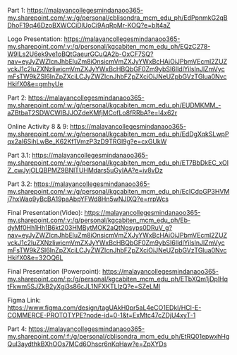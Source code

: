 

Part 1:
https://malayancollegesmindanaoo365-my.sharepoint.com/:w:/g/personal/cblisondra_mcm_edu_ph/EdPpnmkG2qBDhoF19q46DzoBXWCCiDlUoCi9AqRpMr-KOQ?e=bIt4aZ

Logo Presentation:
https://malayancollegesmindanaoo365-my.sharepoint.com/:v:/g/personal/kgcabiten_mcm_edu_ph/EQzC278-W9lLs2U6ek9ve1oBQtGaeurGCuQA2b-OxCF7SQ?nav=eyJyZWZlcnJhbEluZm8iOnsicmVmZXJyYWxBcHAiOiJPbmVEcml2ZUZvckJ1c2luZXNzIiwicmVmZXJyYWxBcHBQbGF0Zm9ybSI6IldlYiIsInJlZmVycmFsTW9kZSI6InZpZXciLCJyZWZlcnJhbFZpZXciOiJNeUZpbGVzTGlua0NvcHkifX0&e=gmhyUe

Part 2:
https://malayancollegesmindanaoo365-my.sharepoint.com/:w:/g/personal/kgcabiten_mcm_edu_ph/EUDMKMM_-aZBtbaT2SDWCWIBJJOZdeKMfjMCofLo8fRRbA?e=l4x62r

Online Activity 8 & 9:
https://malayancollegesmindanaoo365-my.sharepoint.com/:w:/g/personal/kgcabiten_mcm_edu_ph/EdDgXqkSLwpPqx2aI6SihLwBe_K62Kf1VmzP3zD9TRGl9g?e=cxGUkW

Part 3.1:
https://malayancollegesmindanaoo365-my.sharepoint.com/:w:/g/personal/kgcabiten_mcm_edu_ph/ET7BbDkEC_xOlZ_cwJyjOLQBPMZ9BNlTUHMdars5uGyIAA?e=iv8vDz

Part 3.2:
https://malayancollegesmindanaoo365-my.sharepoint.com/:w:/g/personal/kgcabiten_mcm_edu_ph/EcICdpGP3HVMj7hxWao9yBcBA19paAbpYFWd8Hn5wNJlXQ?e=rrpWcs

Final Presentation(Video):
https://malayancollegesmindanaoo365-my.sharepoint.com/:v:/g/personal/kgcabiten_mcm_edu_ph/Eb-dyMf0Hh1Hh1B6kt203HMBytMOK2aQtNgsyps0DRuV_g?nav=eyJyZWZlcnJhbEluZm8iOnsicmVmZXJyYWxBcHAiOiJPbmVEcml2ZUZvckJ1c2luZXNzIiwicmVmZXJyYWxBcHBQbGF0Zm9ybSI6IldlYiIsInJlZmVycmFsTW9kZSI6InZpZXciLCJyZWZlcnJhbFZpZXciOiJNeUZpbGVzTGlua0NvcHkifX0&e=32OQ6L

Final Presentation (Powerpoint):
https://malayancollegesmindanaoo365-my.sharepoint.com/:p:/g/personal/kgcabiten_mcm_edu_ph/ETbXQm1jDplHqtFkwm5SJZkB2yXgi3s86cJL1NFXKTLIzQ?e=SZeLMI

Figma Link:
https://www.figma.com/design/tagUAkH0pr5aL4eCO1EDkI/HCI-E-COMMERCE-PROTOTYPE?node-id=0-1&t=ExMtc47cZDjU4xyT-1

Part 4:
https://malayancollegesmindanaoo365-my.sharepoint.com/:f:/g/personal/cblisondra_mcm_edu_ph/EtRQ01epwxhHgQul3aydthkBXhOOs7MCd6Ohscr6nKqHaw?e=ZpXYDs

